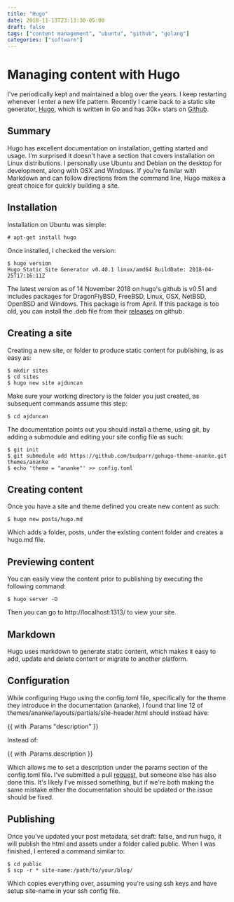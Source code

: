 ```yaml
---
title: "Hugo"
date: 2018-11-13T23:13:30-05:00
draft: false
tags: ["content management", "ubuntu", "github", "golang"]
categories: ["software"]
---
```


# Managing content with Hugo

I've periodically kept and maintained a blog over the years.  I keep restarting whenever I enter a new life pattern.  Recently I came back to a 
static site generator, [Hugo](https://gohugo.io/), which is written in Go and has 30k+ stars on [Github](https://github.com/gohugoio/hugo/). 

## Summary

Hugo has excellent documentation on installation, getting started and usage. I'm surprised it doesn't have a section that covers installation on
Linux distributions.  I personally use Ubuntu and Debian on the desktop for development, along with OSX and Windows.  If you're familar with 
Markdown and can follow directions from the command line, Hugo makes a great choice for quickly building a site.

## Installation

Installation on Ubuntu was simple:

    # apt-get install hugo

Once installed, I checked the version:

    $ hugo version
    Hugo Static Site Generator v0.40.1 linux/amd64 BuildDate: 2018-04-25T17:16:11Z

The latest version as of 14 November 2018 on hugo's github is v0.51 and includes packages for DragonFlyBSD, FreeBSD, Linux, OSX, NetBSD, OpenBSD
and Windows.  This package is from April.  If this package is too old, you can install the .deb file from their 
[releases](https://github.com/gohugoio/hugo/releases) on github.

## Creating a site

Creating a new site, or folder to produce static content for publishing, is as easy as:

    $ mkdir sites
    $ cd sites
    $ hugo new site ajduncan

Make sure your working directory is the folder you just created, as subsequent commands assume this step:

    $ cd ajduncan

The documentation points out you should install a theme, using git, by adding a submodule and editing your site config file as such:

    $ git init
    $ git submodule add https://github.com/budparr/gohugo-theme-ananke.git themes/ananke
    $ echo 'theme = "ananke"' >> config.toml

## Creating content

Once you have a site and theme defined you create new content as such:

    $ hugo new posts/hugo.md

Which adds a folder, posts, under the existing content folder and creates a hugo.md file.

## Previewing content

You can easily view the content prior to publishing by executing the following command:

    $ hugo server -D

Then you can go to http://localhost:1313/ to view your site.

## Markdown

Hugo uses markdown to generate static content, which makes it easy to add, update and delete content or migrate to another platform.

## Configuration

While configuring Hugo using the config.toml file, specifically for the theme they introduce in the documentation (ananke), I found that
line 12 of themes/ananke/layouts/partials/site-header.html should instead have:

   {{ with .Params "description" }}

Instead of:

   {{ with .Params.description }}

Which allows me to set a description under the params section of the config.toml file.  I've submitted a pull [request](https://github.com/budparr/gohugo-theme-ananke/pull/141), but someone else
has also done this.  It's likely I've missed something, but if we're both making the same mistake either the documentation should be updated
or the issue should be fixed.

## Publishing

Once you've updated your post metadata, set draft: false, and run hugo, it will publish the html and assets under a folder called public.
When I was finished, I entered a command similar to:

    $ cd public
    $ scp -r * site-name:/path/to/your/blog/

Which copies everything over, assuming you're using ssh keys and have setup site-name in your ssh config file.


